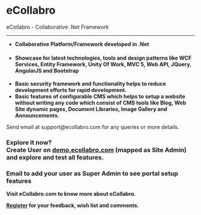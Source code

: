 # eCollabro
eCollabro - Collaborative .Net Framework 

</div>
<hr />
<ul>
<li><strong>Collaborative Platform/Framework developed in .Net</strong></li>
<li>
<h4>Showcase for latest technologies, tools and design patterns like WCF Services, Entity Framework, Unity Of Work, MVC 5, Web API, JQuery, AngularJS and Bootstrap</h4>
</li>
<li><strong>Basic security framework and functionality helps to reduce development efforts for rapid development.</strong></li>
<li><strong>Basic features of configurable CMS which helps to setup a website without writing any code which consist of CMS tools like Blog, Web Site dynamic pages, Document Libraries, Image Gallery and Announcements.</strong></li>
</ul>
<p>Send email&nbsp;at support@ecollabro.com for any queries or more details.</p>
<h3>Explore it now?&nbsp;<br />Create User on&nbsp;<a href="http://demo.ecollabro.com/account/register">demo.ecollabro.com</a>&nbsp;(mapped as Site Admin) and explore and test all features.</h3>
<h3>Email to add your user as Super Admin to see portal setup features</h3>
<p><strong>Visit eCollabro.com to know more about eCollabro.</strong></p>
<p><strong><a href="http://eCollabro.com/account/register">Register</a>&nbsp;for your feedback, wish list and comments.</strong></p>
